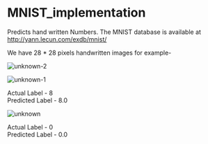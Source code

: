 # MNIST_implementation
Predicts hand written Numbers.
The MNIST database is available at http://yann.lecun.com/exdb/mnist/

We have 28 * 28 pixels handwritten images for example-

![unknown-2](https://user-images.githubusercontent.com/35291991/50850157-12581100-139f-11e9-8d58-b9c52d49846b.png)



![unknown-1](https://user-images.githubusercontent.com/35291991/50850400-c9ed2300-139f-11e9-9a03-46e8ade44c3a.png)

Actual Label - 8 <br />
Predicted Label - 8.0


![unknown](https://user-images.githubusercontent.com/35291991/50850374-bb067080-139f-11e9-9dec-cad40be79b22.png)

Actual Label - 0 <br />
Predicted Label - 0.0



